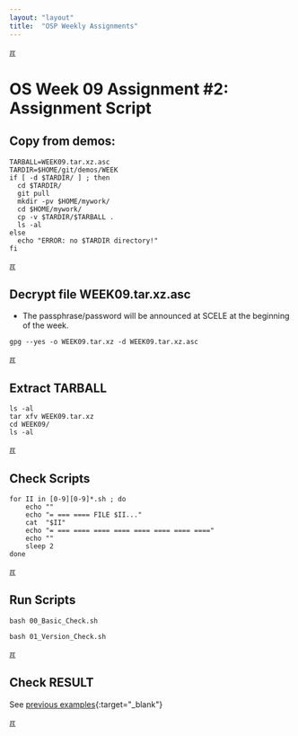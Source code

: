 ```yaml
---
layout: "layout"
title:  "OSP Weekly Assignments"
---
```


[&#x213C;](#idxXXX)<br id="idx000">

# OS Week 09 Assignment #2: Assignment Script

## Copy from demos:
```
TARBALL=WEEK09.tar.xz.asc
TARDIR=$HOME/git/demos/WEEK
if [ -d $TARDIR/ ] ; then
  cd $TARDIR/
  git pull
  mkdir -pv $HOME/mywork/
  cd $HOME/mywork/
  cp -v $TARDIR/$TARBALL .
  ls -al
else
  echo "ERROR: no $TARDIR directory!"
fi

```

[&#x213C;](#idxXXX)<br id="idx001">

## Decrypt file WEEK09.tar.xz.asc

* The passphrase/password will be announced at SCELE at the beginning of the week.

```
gpg --yes -o WEEK09.tar.xz -d WEEK09.tar.xz.asc

```

[&#x213C;](#)<br id="idx002">
## Extract TARBALL
```
ls -al
tar xfv WEEK09.tar.xz
cd WEEK09/
ls -al

```

[&#x213C;](#)<br id="idx003">
## Check Scripts
```
for II in [0-9][0-9]*.sh ; do
    echo ""
    echo "= === ==== FILE $II..."
    cat  "$II"
    echo "= === ==== ==== ==== ==== ==== ==== ===="
    echo ""
    sleep 2
done

```

[&#x213C;](#)<br id="idx004">
## Run Scripts
```
bash 00_Basic_Check.sh

bash 01_Version_Check.sh

```

[&#x213C;](#)<br id="idx005">
## Check RESULT

See [previous examples](W03-08.md#idx05){:target="_blank"}

[&#x213C;](#)<br id="idxXXX">
<br>

